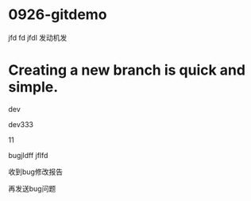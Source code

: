 # 0926-gitdemo



jfd fd jfdl 发动机发

Creating a new branch is quick and simple.
=======
dev

dev333

11

bugjldff jflfd 

收到bug修改报告

再发送bug问题